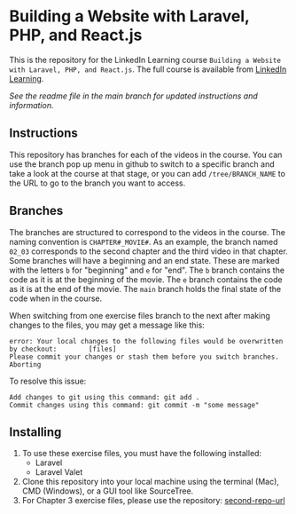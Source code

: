 # Building a Website with Laravel, PHP, and React.js
This is the repository for the LinkedIn Learning course `Building a Website with Laravel, PHP, and React.js`. The full course is available from [LinkedIn Learning][lil-course-url].

_See the readme file in the main branch for updated instructions and information._
## Instructions
This repository has branches for each of the videos in the course. You can use the branch pop up menu in github to switch to a specific branch and take a look at the course at that stage, or you can add `/tree/BRANCH_NAME` to the URL to go to the branch you want to access.

## Branches
The branches are structured to correspond to the videos in the course. The naming convention is `CHAPTER#_MOVIE#`. As an example, the branch named `02_03` corresponds to the second chapter and the third video in that chapter. 
Some branches will have a beginning and an end state. These are marked with the letters `b` for "beginning" and `e` for "end". The `b` branch contains the code as it is at the beginning of the movie. The `e` branch contains the code as it is at the end of the movie. The `main` branch holds the final state of the code when in the course.

When switching from one exercise files branch to the next after making changes to the files, you may get a message like this:

    error: Your local changes to the following files would be overwritten by checkout:        [files]
    Please commit your changes or stash them before you switch branches.
    Aborting

To resolve this issue:
	
    Add changes to git using this command: git add .
	Commit changes using this command: git commit -m "some message"

## Installing
1. To use these exercise files, you must have the following installed:
	- Laravel
	- Laravel Valet
2. Clone this repository into your local machine using the terminal (Mac), CMD (Windows), or a GUI tool like SourceTree.
3. For Chapter 3 exercise files, please use the repository: [second-repo-url]


[0]: # (Replace these placeholder URLs with actual course URLs)
[second-repo-url]: https://github.com/LinkedInLearning/building-a-website-with-laravel-php-and-reactjs-inertia-3811028
[lil-course-url]: https://www.linkedin.com/learning/
[lil-thumbnail-url]: http://

